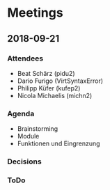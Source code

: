 # Meetings
## 2018-09-21
### Attendees
* Beat Schärz (pidu2)
* Dario Furigo (VirtSyntaxError)
* Philipp Küfer (kufep2)
* Nicola Michaelis (michn2)

### Agenda
* Brainstorming
* Module
* Funktionen und Eingrenzung

### Decisions

### ToDo
